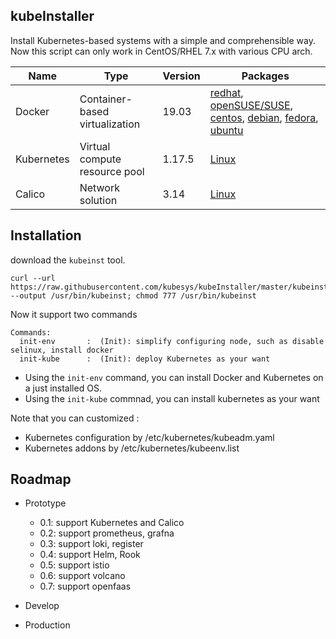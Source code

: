 ## kubeInstaller

Install Kubernetes-based systems with a simple and comprehensible way.
Now this script can only work in CentOS/RHEL 7.x with various CPU arch.


| Name        | Type      | Version |  Packages  |   
| ------      | ------    | ------  | ------      |
| Docker      | Container-based virtualization | 19.03   | [redhat](https://docs.docker.com/install/linux/docker-ee/rhel/), [openSUSE/SUSE](https://docs.docker.com/install/linux/docker-ee/suse/), [centos](https://docs.docker.com/install/linux/docker-ce/centos/), [debian](https://docs.docker.com/install/linux/docker-ce/debian/), [fedora](https://docs.docker.com/install/linux/docker-ce/fedora/), [ubuntu](https://docs.docker.com/install/linux/docker-ce/ubuntu/) |
| Kubernetes   | Virtual compute resource pool  | 1.17.5  | [Linux](https://docs.kubernetes.io/) |
| Calico      | Network solution        | 3.14  | [Linux](https://docs.projectcalico.org/v3.14/getting-started/kubernetes/) |


## Installation

download the `kubeinst` tool.

```
curl --url https://raw.githubusercontent.com/kubesys/kubeInstaller/master/kubeinst --output /usr/bin/kubeinst; chmod 777 /usr/bin/kubeinst
```

Now it support two commands

```
Commands:
  init-env       :	(Init): simplify configuring node, such as disable selinux, install docker
  init-kube      :	(Init): deploy Kubernetes as your want
```

- Using the `init-env` command, you can install Docker and Kubernetes on a just installed OS.
- Using the `init-kube` commnad, you can install kubernetes as your want

Note that you can customized :

- Kubernetes configuration by /etc/kubernetes/kubeadm.yaml
- Kubernetes addons by /etc/kubernetes/kubeenv.list

## Roadmap

- Prototype
  - 0.1: support Kubernetes and Calico
  - 0.2: support prometheus, grafna
  - 0.3: support loki, register
  - 0.4: support Helm, Rook
  - 0.5: support istio
  - 0.6: support volcano
  - 0.7: support openfaas
- Develop

- Production
